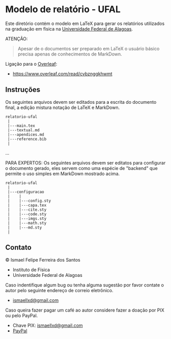 # Modelo de relatório - UFAL

Este diretório contém o modelo em LaTeX para gerar os relatórios utilizados
na graduação em física na [Universidade Federal de Alagoas](https://ufal.br/).

ATENÇÃO:
> Apesar de o documentos ser preparado em LaTeX o usuário básico precisa
> apenas de conhecimentos de MarkDown.

Ligação para o [Overleaf](https://pt.overleaf.com/learn):
* <https://www.overleaf.com/read/cvbznggkhwmt>

## Instruções

Os seguintes arquivos devem ser editados para a escrita do documento final,
a edição mistura notação de LaTeX e MarkDown.

```
relatorio-ufal
 |
 |---main.tex
 |---textual.md
 |---apendices.md
 |---reference.bib
 |
```

...

PARA EXPERTOS: Os seguintes arquivos devem ser editatos para configurar
o documento gerado, eles servem como uma espécie de "backend" que permite o uso
simples em MarkDown mostrado acima.
```
relatorio-ufal
 |
 |---configuracao
 |    |
 |    |---config.sty
 |    |---capa.tex
 |    |---cite.sty
 |    |---code.sty
 |    |---imgs.sty
 |    |---math.sty
 |    |---md.sty
 |
```

## Contato

© Ismael Felipe Ferreira dos Santos
* Instituto de Física
* Universidade Federal de Alagoas

Caso indentifique algum bug ou tenha alguma sugestão por favor
contate o autor pelo seguinte endereço de correio eletrônico.
* [ismaellxd@gmail.com](mailto:ismaellxd@gmail.com)

Caso queira fazer pagar um café ao autor considere fazer
a doação por PIX ou pelo PayPal.
* Chave PIX: ismaellxd@gmail.com
* [PayPal](https://www.paypal.com/cgi-bin/webscr?cmd=_s-xclick&hosted_button_id=D66EM3DGU35EE&source=url)
